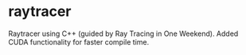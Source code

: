 # raytracer
Raytracer using C++ (guided by Ray Tracing in One Weekend). Added CUDA functionality for faster compile time.
